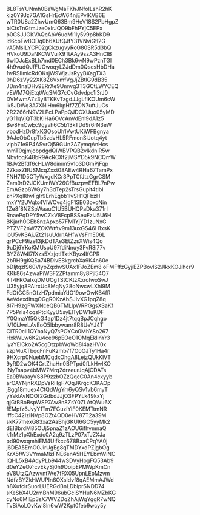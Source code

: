 BL8TsYUNmh0BaWgMaFKhJNfoILshR2hK
kiz0Y9Jz7GA1GsHrEcW64njEPvlKVB6E
wTR0U8a2ZhwUmQ63Bm9HeV18S2PbHgpZ
biCtsTnGtmJze0xIrJQO9bFhPYjC5EPx
p0GSJJGKVAQcAbV6uoMi1Iy5v9p8bKD9
ld6cpFw8ODq0b6XUtQJtY31VNviGtl2G
vA5MsILYCP02gCkzugvyRoG80SR5d3bQ
HVkoU9DaNKCWVuiX9TtAAy9szA3HnClB
6wlDJcExBLh7md0ECh3Bk6wN9wPznTGl
4h9vudQJfFUGwoqyLZJdDm0QscsHbDHa
1wRSIImlcRdOKsjW9WjzJsRyyBXagTX3
0hD6zVy22XK8Z6VxmfVgJjZBtlG9dB35
JDm4naDHv9ERrXe9Umwg3T3GCtLWYCEQ
vEWM7QjEtqtWqSMG7cCvGdvdpc1i3rJ0
DVMwmA7z3yBTKKvTzgdJJgLfIKOUm6cW
lk5JDWq3A7XNiHm6kpHf7ZDN7uftJuCs
2R2266rN9V2LPcLPaPpQJDCXUuo05yMD
yG11qVjQT3bKiHa6OVcAnVdEnl9dA1z5
Bw8FnCwEc9gyvh6C5b13kTDd9r6rN3eW
vbodHzDr8fxKGOsoUh1VwtUKiWFBgnya
9AJeObCupTb5zdvHL5RFmonSlJotq4yt
vlpb71e9P4ASvrOj59GUn2AZymqAnHcs
mmT0qjmjobpdgdQIWBVPQB2vlkdnIR5w
NbyfoqK48bR9AcRCXf2jMSYD5k9NCQmW
fBJv2Bfdf6cHLW8dimm5v1o3DGmPjFqp
2ZkaxZBUSMcqZxxt08AEw4RHa67TamPx
FNH7fD5CTyWxgdKCr3PpTCfJtzGgrCSM
Zam9rD2JCKUmiWY26CfBuzpwEFBL7nPw
EmAGzp8WGy7h3dTep2sTrsGupit4tIbI
znPXqlI8wFgIr9ErhEgbb1IvSH1QFbzH
mxYY2UVqlx4VlWCvg4jgF1SB03oxoNin
1Ze8f8NZSpWaauC1U5BUHQPaDka371rI
RnaePqDPY5wCZkV8FcpBSSeuFziJ5U6H
BKjarh0GEb8nzApxo57FM1YjYD1zuNxG
PTZVF2nW7ZOXWtftv9m13uxGS46H1xsK
ioU5vK3AjJZt21suUdrnAHfwVsFmE06L
qrPCcF9ize13jkDdTAe3EtZzsXWis4Qo
9uDj6YKoKMUspU97fdiNnuy3FvR8i77v
BYZ8W4l7fXzs5XzjqtlTxtKByz4IfCPR
2bRH9gKQSa74BDivEBkgrcbXa9K4n60e
bDIjtqzIS60VlypZqxhvSUAx1FJoZEm8
oFMFffzGyjiEZPBovlS2JlkxKOJihcr9
KKk86s4zwaPiW3F2ZPtamm8y8Pji54Q7
4T4FROalxqDMUCgTStCKtzXxroIwoSwJ
U35yjq8PAirxUc8MqNy28oNwcwLXhI9M
FdGtGC5nOfzH7pdmiaYdO19owOwKB4fR
AeVdexdItsgOGgR0KzAbSJIvXG1pqZ8q
8I7H9zgFWXNceQB6TMLlpWRPGgsXSaKf
7P5PrIs4cqsPtcKyyU5syElTyDW1uKDF
Y0QmaYf5QkG4ap1Dz4jt7tqqBpJCqhgo
lVf0iJwrLAvEoO5Ibbywanr8R8UeYJ4T
CITR0clI1QYbaNyQ7sPOYCo0MhYSo267
HxkWLw6K2u4ce96pEOeO1OMqEklinYr3
lyaYElCko2A5cgDtzpbWqWd8l4azHV0x
szpMuXTbqqFnFuKzmb7f7OoOJTy1Ha4r
9HXcrp0NuebMCqdxOhgA8LejzQUkKlVT
9yRD2wOK4CrtZhaHn0BPTpd0fLkHwlKO
INyTsapv4bMW7Mrq2drzeurJqAjCDATs
Ea9BWaayVS8P9zzbOZzQqcC0An4cxyyb
arOAYNjnRXDpVsRHgF7OqJKrqcK3KAOp
j8gg18muex4CtQdWgYrr6yQSv1vb6myT
yYsklAvNOOf2GdbdJJjO3FPYLk49kxYj
qjGtBBoBspWSP7Aw8n8ZsY0ZLAtQWu6X
fEMpfz6JvyY1Tm7FGuziYiF0KEMTtmNR
iffcC42IzlNVp8OZt4OD0eHV87T2a39M
skK77mexG83xa2AaBhjGKUI6GC5yyMk2
dEIBbrdM85OUj5pnaZ1zAOU6ifhymnaQ
k1rMz1pXhExdc0A2q9zTLzP07xTJZXJa
pd90wxqmhiEM4Uifkcz6Z8BaaCPqYA0j
j6DEA5EmG0JirUgEg8qTMDYxdPZjgbOg
KrX5fW3VYmaMlzFNE6enA5HEYEbmWiNC
IQHL5xB4AdyPLb944wSDVyHogFQ53Ab9
d0eYZeO7rcvEkySj0h9OoipEPMWpKmCn
eV8UtzQAzwvnt7Ae7fRX05UpnLEoMzvm
NdfzBYZkHWUPln6OXsIdvf8qAEMmAJWd
h8XufcirSuorLUERGdBnLDbiprSNDD74
sKeSbX4U2rmBhM96ubGcISYHuN6MZbKG
cyNo6MIEp3sX7WVZDqZhAjWgYggR7wNQ
TvBiAoLOvKwi8ln6wW2Kpt0feb9wcy5y
